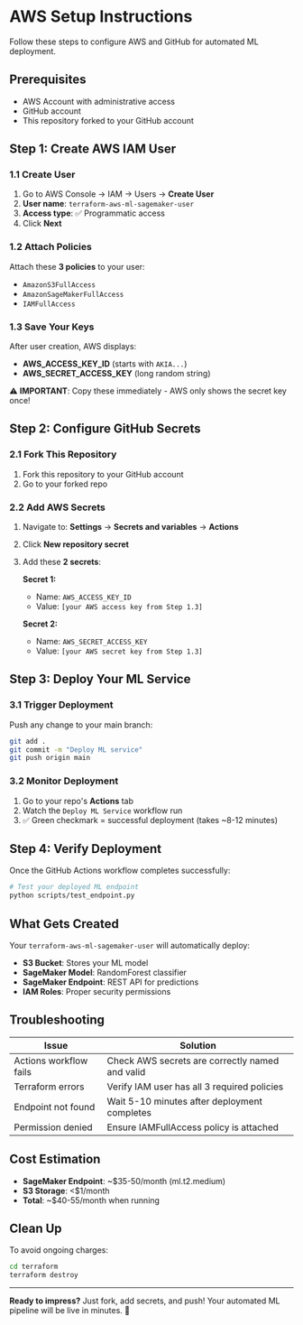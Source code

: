 # AWS Setup Instructions

Follow these steps to configure AWS and GitHub for automated ML deployment.

## Prerequisites

- AWS Account with administrative access
- GitHub account
- This repository forked to your GitHub account

## Step 1: Create AWS IAM User

### 1.1 Create User
1. Go to AWS Console → IAM → Users → **Create User**
2. **User name**: `terraform-aws-ml-sagemaker-user`
3. **Access type**: ✅ Programmatic access
4. Click **Next**

### 1.2 Attach Policies
Attach these **3 policies** to your user:
- `AmazonS3FullAccess`
- `AmazonSageMakerFullAccess`
- `IAMFullAccess`

### 1.3 Save Your Keys
After user creation, AWS displays:
- **AWS_ACCESS_KEY_ID** (starts with `AKIA...`)
- **AWS_SECRET_ACCESS_KEY** (long random string)

⚠️ **IMPORTANT**: Copy these immediately - AWS only shows the secret key once!

## Step 2: Configure GitHub Secrets

### 2.1 Fork This Repository
1. Fork this repository to your GitHub account
2. Go to your forked repo

### 2.2 Add AWS Secrets
1. Navigate to: **Settings** → **Secrets and variables** → **Actions**
2. Click **New repository secret**
3. Add these **2 secrets**:

   **Secret 1:**
   - Name: `AWS_ACCESS_KEY_ID`
   - Value: `[your AWS access key from Step 1.3]`

   **Secret 2:**
   - Name: `AWS_SECRET_ACCESS_KEY`
   - Value: `[your AWS secret key from Step 1.3]`

## Step 3: Deploy Your ML Service

### 3.1 Trigger Deployment
Push any change to your main branch:
```bash
git add .
git commit -m "Deploy ML service"
git push origin main
```

### 3.2 Monitor Deployment
1. Go to your repo's **Actions** tab
2. Watch the `Deploy ML Service` workflow run
3. ✅ Green checkmark = successful deployment (takes ~8-12 minutes)

## Step 4: Verify Deployment

Once the GitHub Actions workflow completes successfully:

```bash
# Test your deployed ML endpoint
python scripts/test_endpoint.py
```

## What Gets Created

Your `terraform-aws-ml-sagemaker-user` will automatically deploy:
- **S3 Bucket**: Stores your ML model
- **SageMaker Model**: RandomForest classifier
- **SageMaker Endpoint**: REST API for predictions
- **IAM Roles**: Proper security permissions

## Troubleshooting

| Issue | Solution |
|-------|----------|
| Actions workflow fails | Check AWS secrets are correctly named and valid |
| Terraform errors | Verify IAM user has all 3 required policies |
| Endpoint not found | Wait 5-10 minutes after deployment completes |
| Permission denied | Ensure IAMFullAccess policy is attached |

## Cost Estimation

- **SageMaker Endpoint**: ~$35-50/month (ml.t2.medium)
- **S3 Storage**: <$1/month
- **Total**: ~$40-55/month when running

## Clean Up

To avoid ongoing charges:
```bash
cd terraform
terraform destroy
```

---

**Ready to impress?** Just fork, add secrets, and push! Your automated ML pipeline will be live in minutes. 🚀